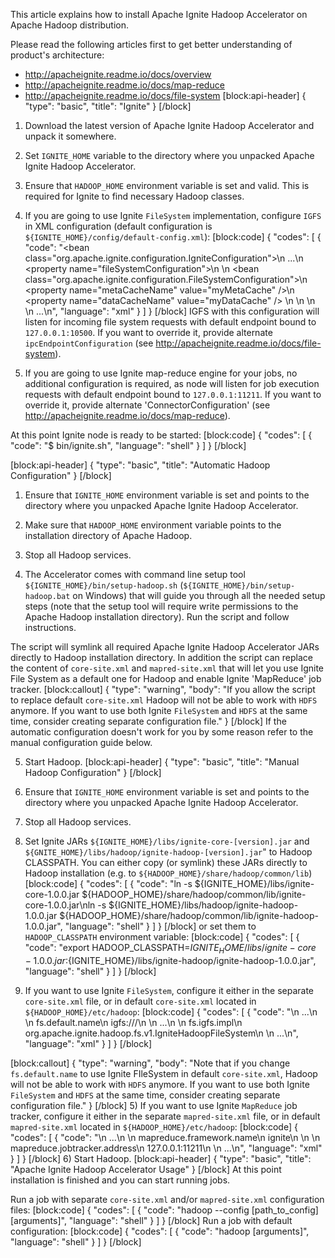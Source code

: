 This article explains how to install Apache Ignite Hadoop Accelerator on Apache Hadoop distribution.

Please read the following articles first to get better understanding of product's architecture:
* http://apacheignite.readme.io/docs/overview
* http://apacheignite.readme.io/docs/map-reduce
* http://apacheignite.readme.io/docs/file-system
[block:api-header]
{
  "type": "basic",
  "title": "Ignite"
}
[/block]
 1. Download the latest version of Apache Ignite Hadoop Accelerator and unpack it somewhere.

 2. Set `IGNITE_HOME` variable to the directory where you unpacked Apache Ignite Hadoop Accelerator.

 3. Ensure that `HADOOP_HOME` environment variable is set and valid. This is required for Ignite to find necessary Hadoop classes.

 4. If you are going to use Ignite `FileSystem` implementation, configure `IGFS` in XML configuration (default configuration is `${IGNITE_HOME}/config/default-config.xml`):
[block:code]
{
  "codes": [
    {
      "code": "<bean class=\"org.apache.ignite.configuration.IgniteConfiguration\">\n  ...\n  <property name=\"fileSystemConfiguration\">\n    <list>\n      <bean class=\"org.apache.ignite.configuration.FileSystemConfiguration\">\n        <property name=\"metaCacheName\" value=\"myMetaCache\" />\n        <property name=\"dataCacheName\" value=\"myDataCache\" />       \n      </bean>\n    </list>    \n  </property>\n  ...\n</bean>",
      "language": "xml"
    }
  ]
}
[/block]
IGFS with this configuration will listen for incoming file system requests with default endpoint bound to `127.0.0.1:10500`. 
If you want to override it, provide alternate `ipcEndpointConfiguration`  (see http://apacheignite.readme.io/docs/file-system).

 5. If you are going to use Ignite map-reduce engine for your jobs, no additional configuration is required, as node will listen for job execution requests with default endpoint bound to `127.0.0.1:11211`. 
If you want to override it, provide alternate 'ConnectorConfiguration' (see http://apacheignite.readme.io/docs/map-reduce).

At this point Ignite node is ready to be started:
[block:code]
{
  "codes": [
    {
      "code": "$ bin/ignite.sh",
      "language": "shell"
    }
  ]
}
[/block]

[block:api-header]
{
  "type": "basic",
  "title": "Automatic Hadoop Configuration"
}
[/block]
1) Ensure that `IGNITE_HOME` environment variable is set and points to the directory where you unpacked Apache Ignite Hadoop Accelerator.

2) Make sure that  `HADOOP_HOME` environment variable points to the installation directory of Apache Hadoop.

3) Stop all Hadoop services.

4) The Accelerator comes with command line setup tool `${IGNITE_HOME}/bin/setup-hadoop.sh` (`${IGNITE_HOME}/bin/setup-hadoop.bat` on Windows) that will guide you through all the needed setup steps (note that the setup tool will require write permissions to the Apache Hadoop installation directory). Run the script and follow instructions.

The script will symlink all required Apache Ignite Hadoop Accelerator JARs directly to Hadoop installation directory.
In addition the script can replace the content of `core-site.xml` and `mapred-site.xml` that will let you use Ignite File System as a default one for Hadoop and enable Ignite 'MapReduce' job tracker.
[block:callout]
{
  "type": "warning",
  "body": "If you allow the script to replace default `core-site.xml` Hadoop will not be able to work with `HDFS` anymore. If you want to use both Ignite `FileSystem` and `HDFS` at the same time, consider creating separate configuration file."
}
[/block]
If the automatic configuration doesn't work for you by some reason refer to the manual configuration guide below.

5) Start Hadoop.
[block:api-header]
{
  "type": "basic",
  "title": "Manual Hadoop Configuration"
}
[/block]
1) Ensure that `IGNITE_HOME` environment variable is set and points to the directory where you unpacked Apache Ignite Hadoop Accelerator.

2) Stop all Hadoop services.

3) Set Ignite JARs `${IGNITE_HOME}/libs/ignite-core-[version].jar` and `${GNITE_HOME}/libs/hadoop/ignite-hadoop-[version].jar`" to Hadoop CLASSPATH.
You can either copy (or symlink) these JARs directly to Hadoop installation (e.g. to `${HADOOP_HOME}/share/hadoop/common/lib`) 
[block:code]
{
  "codes": [
    {
      "code": "ln -s ${IGNITE_HOME}/libs/ignite-core-1.0.0.jar ${HADOOP_HOME}/share/hadoop/common/lib/ignite-core-1.0.0.jar\nln -s ${IGNITE_HOME}/libs/hadoop/ignite-hadoop-1.0.0.jar ${HADOOP_HOME}/share/hadoop/common/lib/ignite-hadoop-1.0.0.jar",
      "language": "shell"
    }
  ]
}
[/block]
or set them to `HADOOP_CLASSPATH` environment variable:
[block:code]
{
  "codes": [
    {
      "code": "export HADOOP_CLASSPATH=${IGNITE_HOME}/libs/ignite-core-1.0.0.jar:${IGNITE_HOME}/libs/ignite-hadoop/ignite-hadoop-1.0.0.jar",
      "language": "shell"
    }
  ]
}
[/block]
4) If you want to use Ignite `FileSystem`, configure it either in the separate `core-site.xml` file, or in default `core-site.xml` located in `${HADOOP_HOME}/etc/hadoop`:
[block:code]
{
  "codes": [
    {
      "code": "<configuration>\n  ...\n  <property>\n    <name>fs.default.name</name>\n    <value>igfs:///</value>\n  </property>\n  ...\n  <property>\n    <name>fs.igfs.impl</name>\n    <value>org.apache.ignite.hadoop.fs.v1.IgniteHadoopFileSystem</value>\n  </property>  \n  ...\n</configuration>",
      "language": "xml"
    }
  ]
}
[/block]

[block:callout]
{
  "type": "warning",
  "body": "Note that if you change `fs.default.name` to use Ignite FIleSystem in default `core-site.xml`, Hadoop will not be able to work with `HDFS` anymore. If you want to use both Ignite `FileSystem` and `HDFS` at the same time, consider creating separate configuration file."
}
[/block]
5) If you want to use Ignite `MapReduce` job tracker, configure it either in the separate `mapred-site.xml` file, or in default `mapred-site.xml` located in `${HADOOP_HOME}/etc/hadoop`:
[block:code]
{
  "codes": [
    {
      "code": "<configuration>\n  ...\n  <property>\n    <name>mapreduce.framework.name</name>\n    <value>ignite</value>\n  </property>\n  <property>\n    <name>mapreduce.jobtracker.address</name>\n    <value>127.0.0.1:11211</value>\n  </property>\n  ...\n</configuration>",
      "language": "xml"
    }
  ]
}
[/block]
6) Start Hadoop.
[block:api-header]
{
  "type": "basic",
  "title": "Apache Ignite Hadoop Accelerator Usage"
}
[/block]
At this point installation is finished and you can start running jobs. 

Run a job with separate `core-site.xml` and/or `mapred-site.xml` configuration files:
[block:code]
{
  "codes": [
    {
      "code": "hadoop --config [path_to_config] [arguments]",
      "language": "shell"
    }
  ]
}
[/block]
Run a job with default configuration:
[block:code]
{
  "codes": [
    {
      "code": "hadoop [arguments]",
      "language": "shell"
    }
  ]
}
[/block]